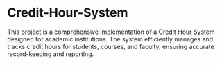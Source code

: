 # Credit-Hour-System
This project is a comprehensive implementation of a Credit Hour System designed for academic institutions. The system efficiently manages and tracks credit hours for students, courses, and faculty, ensuring accurate record-keeping and reporting. 
